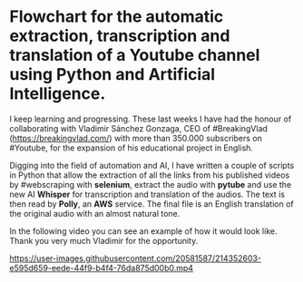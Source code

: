 # Flowchart for the automatic extraction, transcription and translation of a Youtube channel using Python and Artificial Intelligence.

I keep learning and progressing. These last weeks I have had the honour of collaborating with Vladimir Sánchez Gonzaga, CEO of #BreakingVlad (https://breakingvlad.com/) with more than 350.000 subscribers on #Youtube, for the expansion of his educational project in English.

Digging into the field of automation and AI, I have written a couple of scripts in Python that allow the extraction of all the links from his published videos by #webscraping with **selenium**, extract the audio with **pytube** and use the new AI **Whisper** for transcription and translation of the audios. The text is then read by **Polly**, an **AWS** service. The final file is an English translation of the original audio with an almost natural tone.

In the following video you can see an example of how it would look like. Thank you very much Vladimir for the opportunity.

https://user-images.githubusercontent.com/20581587/214352603-e595d659-eede-44f9-b4f4-76da875d00b0.mp4
